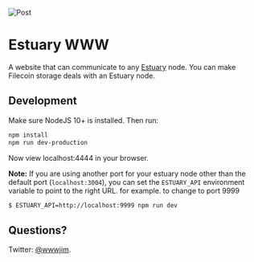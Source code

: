 ![Post](https://next-s3-public.s3.us-west-2.amazonaws.com/social/estuary.hero.large.png)

# Estuary WWW

A website that can communicate to any [Estuary](https://github.com/application-research/estuary) node. You can make Filecoin storage deals with an Estuary node.

## Development

Make sure NodeJS 10+ is installed. Then run:

```sh
npm install
npm run dev-production
```

Now view localhost:4444 in your browser.

**Note:** If you are using another port for your estuary node other than the default port (`localhost:3004`), you can set the `ESTUARY_API` environment variable to point to the right URL. for example. to change to port 9999
```bash
$ ESTUARY_API=http://localhost:9999 npm run dev
```



## Questions?

Twitter: [@wwwjim](https://twitter.com/wwwjim).

